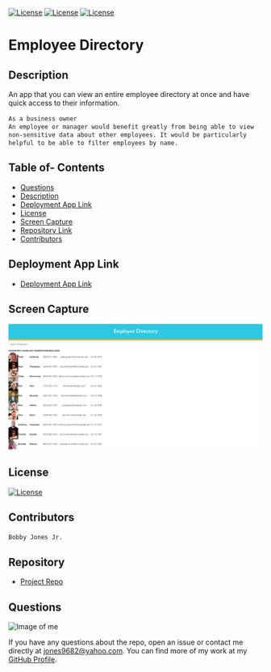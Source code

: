 [![License](http://img.shields.io/:MadeBy-BJonesJr-lightgreen?logo=gitHub)](https://github.com/jones9682/Employee-Directory)
[![License](https://img.shields.io/github/repo-size/jones9682/Template-Engine?logo=gitHub)](https://github.com/jones9682/Employee-Directory)
[![License](https://img.shields.io/github/languages/top/jones9682/Template-Engine?logo=github&logoColor=yellow)](https://github.com/jones9682/Employee-Directory)

# **Employee Directory**

## Description

An app that you can view an entire employee directory at once and have quick access to their information.

```
As a business owner
An employee or manager would benefit greatly from being able to view non-sensitive data about other employees. It would be particularly helpful to be able to filter employees by name.
```

## Table of- Contents
- [Questions](#Questions)
- [Description](#Description)
- [Deployment App Link](#Deployment-App-Link)
- [License](#License)
- [Screen Capture](#Screen-Capture)
- [Repository Link](#Repository)
- [Contributors](#Contributors)

## Deployment App Link

- [Deployment App Link](https://github.com/jones9682/Employee-Directory)

## Screen Capture

![screen capture](./public/images/Screenshot.png)

## License

[![License](http://img.shields.io/:license-MIT-blue.svg)](./LICENSE)

## Contributors
``
Bobby Jones Jr.
``
## Repository

- [Project Repo](https://github.com/jones9682/Employee-Directory)

## Questions

![Image of me](https://avatars3.githubusercontent.com/u/64339522?v=4)


If you have any questions about the repo, open an issue or contact me directly at jones9682@yahoo.com. You can find more of my work at my [GitHub Profile](https://github.com/jones9682).
  
  
